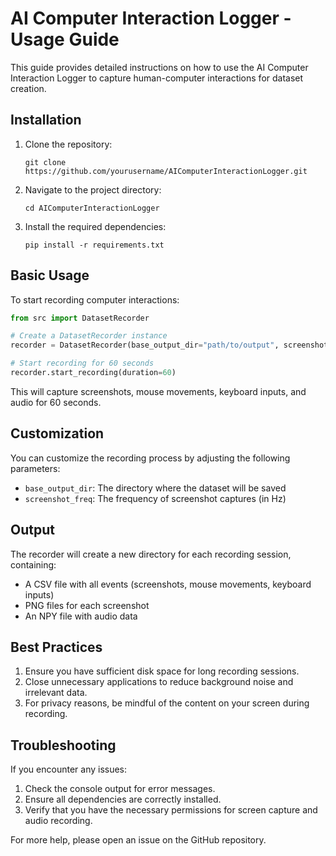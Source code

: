 # AI Computer Interaction Logger - Usage Guide

This guide provides detailed instructions on how to use the AI Computer Interaction Logger to capture human-computer interactions for dataset creation.

## Installation

1. Clone the repository:
   ```
   git clone https://github.com/yourusername/AIComputerInteractionLogger.git
   ```
2. Navigate to the project directory:
   ```
   cd AIComputerInteractionLogger
   ```
3. Install the required dependencies:
   ```
   pip install -r requirements.txt
   ```

## Basic Usage

To start recording computer interactions:

```python
from src import DatasetRecorder

# Create a DatasetRecorder instance
recorder = DatasetRecorder(base_output_dir="path/to/output", screenshot_freq=5)

# Start recording for 60 seconds
recorder.start_recording(duration=60)
```

This will capture screenshots, mouse movements, keyboard inputs, and audio for 60 seconds.

## Customization

You can customize the recording process by adjusting the following parameters:

- `base_output_dir`: The directory where the dataset will be saved
- `screenshot_freq`: The frequency of screenshot captures (in Hz)

## Output

The recorder will create a new directory for each recording session, containing:

- A CSV file with all events (screenshots, mouse movements, keyboard inputs)
- PNG files for each screenshot
- An NPY file with audio data

## Best Practices

1. Ensure you have sufficient disk space for long recording sessions.
2. Close unnecessary applications to reduce background noise and irrelevant data.
3. For privacy reasons, be mindful of the content on your screen during recording.

## Troubleshooting

If you encounter any issues:

1. Check the console output for error messages.
2. Ensure all dependencies are correctly installed.
3. Verify that you have the necessary permissions for screen capture and audio recording.

For more help, please open an issue on the GitHub repository.
